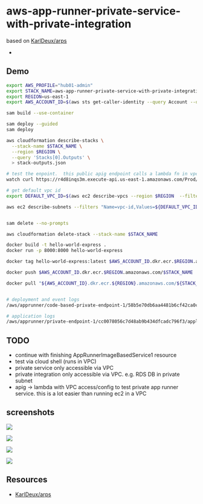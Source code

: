 # aws-app-runner-private-service-with-private-integration

based on [KarlDeux/arps](https://github.com/KarlDeux/arps)

- 

## Demo

```sh
export AWS_PROFILE="hub01-admin"
export STACK_NAME=aws-app-runner-private-service-with-private-integration
export REGION=us-east-1
export AWS_ACCOUNT_ID=$(aws sts get-caller-identity --query Account --output text)

sam build --use-container

sam deploy --guided
sam deploy

aws cloudformation describe-stacks \
  --stack-name $STACK_NAME \
  --region $REGION \
  --query 'Stacks[0].Outputs' \
  > stack-outputs.json

# test the enpoint.  this public apig endpoint calls a lambda fn in vpc that calls a private app runner service
watch curl https://r4d8inqs3m.execute-api.us-east-1.amazonaws.com/Prod/test

# get default vpc id
export DEFAULT_VPC_ID=$(aws ec2 describe-vpcs --region $REGION  --filters "Name=isDefault,Values=true" --query "Vpcs[0].VpcId" --output text)

aws ec2 describe-subnets --filters "Name=vpc-id,Values=${DEFAULT_VPC_ID}" --query "Subnets[].SubnetId" --output text


sam delete --no-prompts

aws cloudformation delete-stack --stack-name $STACK_NAME

docker build -t hello-world-express .
docker run -p 8000:8000 hello-world-express

docker tag hello-world-express:latest $AWS_ACCOUNT_ID.dkr.ecr.$REGION.amazonaws.com/$STACK_NAME

docker push $AWS_ACCOUNT_ID.dkr.ecr.$REGION.amazonaws.com/$STACK_NAME

docker pull "${AWS_ACCOUNT_ID}.dkr.ecr.${REGION}.amazonaws.com/${STACK_NAME}:latest"


# deployment and event logs
/aws/apprunner/code-based-private-endpoint-1/58b5e70db6aa4481b6cf42ca0c38b5f9/service

# application logs
/aws/apprunner/private-endpoint-1/cc0078056c7d48ab9b434dfcadc796f3/application

```

## TODO

- continue with finishing AppRunnerImageBasedService1 resource
- test via cloud shell (runs in VPC)
- private service only accessible via VPC
- private integration only accessible via VPC. e.g. RDS DB in private subnet
- apig -> lambda with VPC access/config to test private app runner service.  this is a lot easier than running ec2 in a VPC

## screenshots

![](https://www.evernote.com/shard/s1/sh/18a71605-9778-4af0-8800-d465998408b6/8tyXunWbDknpVYVKaounQONUrPUpMtjhftgC_RcpyJ8U2V4fsJ-bABJP2w/deep/0/image.png)

![](https://www.evernote.com/shard/s1/sh/7b8db5c2-c94b-4816-b8ea-44b793009a70/79hssC8rmg7EKpAcAIfULgZAMUNIRX7LCQWeBLBaQd3F1eMWNt-zTJDGzQ/deep/0/image.png)

![](https://www.evernote.com/shard/s1/sh/6a3a5d1e-4f33-4aa8-bbc9-7ea09028c664/fQLL1ac2vuxEmKIYW8mzvmsUQ8Ke2SMY0stWe6g2u2v9cega-Q9picndVQ/deep/0/image.png)

![](https://www.evernote.com/shard/s1/sh/9fd913ef-76ea-46bc-97d4-4a2c8e8ac988/iu3nUqPrG6gHYybuZ1uJMpoKgoE1JAzB6FSpBQfIbMnj1PfSfDdiCAJf4w/deep/0/image.png)

## Resources

- [KarlDeux/arps](https://github.com/KarlDeux/arps)